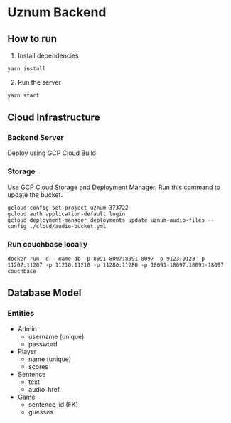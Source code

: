# Uznum Backend

## How to run

1. Install dependencies

```bash
yarn install
```

2. Run the server

```bash
yarn start
```

## Cloud Infrastructure

### Backend Server

Deploy using GCP Cloud Build

### Storage

Use GCP Cloud Storage and Deployment Manager. Run this command to update the bucket.

```shell
gcloud config set project uznum-373722
gcloud auth application-default login 
gcloud deployment-manager deployments update uznum-audio-files --config ./cloud/audio-bucket.yml
```

### Run couchbase locally

```shell
docker run -d --name db -p 8091-8097:8091-8097 -p 9123:9123 -p 11207:11207 -p 11210:11210 -p 11280:11280 -p 18091-18097:18091-18097 couchbase
```

## Database Model

### Entities

- Admin
    - username (unique)
    - password
- Player
    - name (unique)
    - scores
- Sentence
    - text
    - audio_href
- Game
    - sentence_id (FK)
    - guesses
